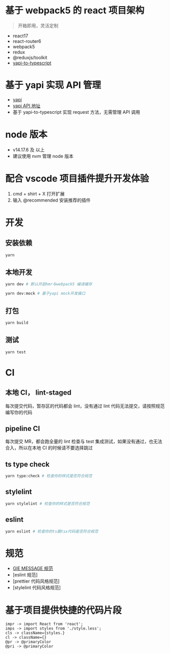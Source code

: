 # 基于 webpack5 的 react 项目架构

> 开箱即用，灵活定制

- react17
- react-router6
- webpack5
- redux
- @reduxjs/toolkit
- [yapi-to-typescript](https://github.com/fjc0k/yapi-to-typescript)

# 基于 yapi 实现 API 管理

- [yapi](https://github.com/YMFE/yapi)
- [yapi API 地址](http://yapi.smart-xwork.cn/project/169452/interface/api)
- 基于 yapi-to-typescript 实现 request 方法，无需管理 API 调用

# node 版本

- v14.17.6 及 以上
- 建议使用 nvm 管理 node 版本

# 配合 vscode 项目插件提升开发体验

1. cmd + shirt + X 打开扩展
2. 输入 @recommended 安装推荐的插件

# 开发

## 安装依赖

```bash
yarn

```

## 本地开发

```bash
yarn dev # 默认开启hmr与webpack5 编译缓存
```

```bash
yarn dev:mock # 基于yapi mock开发接口
```

## 打包

```bash
yarn build
```

## 测试

```bash
yarn test
```

# CI

## 本地 CI， lint-staged

每次提交代码，暂存区的代码都会 lint，没有通过 lint 代码无法提交，请按照规范编写你的代码

## pipeline CI

每次提交 MR，都会跑全量的 lint 检查与 test 集成测试，如果没有通过，也无法合入，所以在本地 CI 的时候请不要选择跳过

## ts type check

```bash
yarn type:check # 检查你的样式是否符合规范
```

## stylelint

```bash
yarn stylelint # 检查你的样式是否符合规范
```

## eslint

```bash
yarn eslint # 检查你的ts跟tsx代码是否符合规范
```

# 规范

- [GIE MESSAGE 规范](https://www.conventionalcommits.org/en/v1.0.0/)
- [eslint 规范]
- [prettier 代码风格规范]
- [stylelint 代码风格规范]

# 基于项目提供快捷的代码片段

```
impr -> import React from 'react';
imps -> import styles from './style.less';
cls -> className={styles.}
cl -> className={}
@pr -> @primaryColor
@pri -> @primaryColor
```

